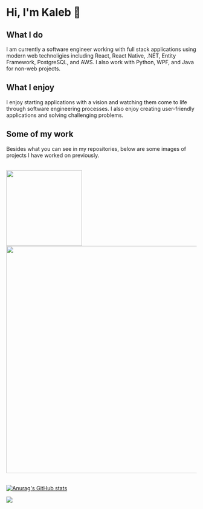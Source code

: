 # Hi, I'm Kaleb :tiger:

## What I do
I am currently a software engineer working with full stack applications using modern web technoligies including React, React Native, .NET, Entity Framework, PostgreSQL, and AWS. I also work with Python, WPF, and Java for non-web projects.

## What I enjoy
I enjoy starting applications with a vision and watching them come to life through software engineering processes. I also enjoy creating user-friendly applications and solving challenging problems.

## Some of my work
Besides what you can see in my repositories, below are some images of projects I have worked on previously.

<br/>
<img src="https://user-images.githubusercontent.com/60449903/194789289-a850e6d9-961c-4ff5-92ac-97f089fa4004.png" width=200/>
<img src="https://user-images.githubusercontent.com/60449903/194789443-6ab85cd4-553e-4b80-a125-5952bf8ae64a.png" width=600/>
<br/>
<br/>


[![Anurag's GitHub stats](https://github-readme-stats.vercel.app/api?username=kalebm1&theme=merko&count_private=true)](https://github.com/anuraghazra/github-readme-stats)


![](https://estruyf-github.azurewebsites.net/api/VisitorHit?user=kalebm1f&repo=github-visitors-badge&countColorcountColor&countColor=%237B1E7A)


<!---
kalebm1/kalebm1 is a ✨ special ✨ repository because its `README.md` (this file) appears on your GitHub profile.
You can click the Preview link to take a look at your changes.
--->
